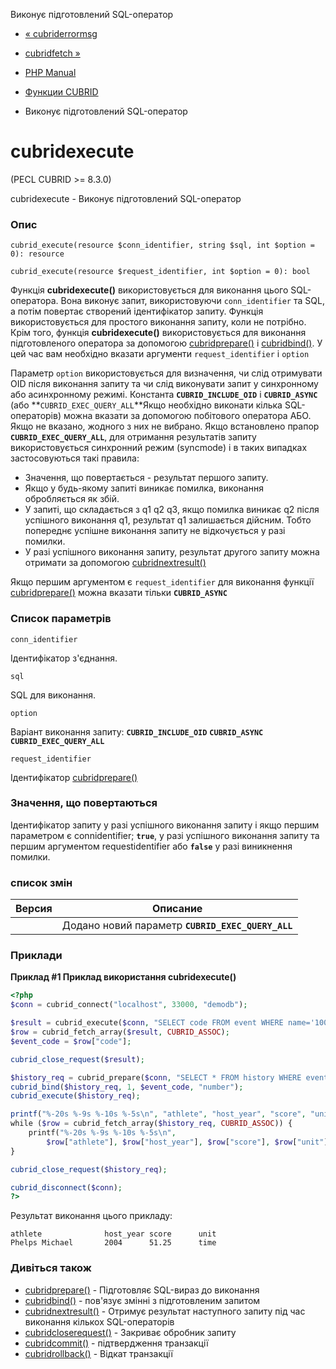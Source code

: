 Виконує підготовлений SQL-оператор

-   [« cubriderrormsg](function.cubrid-error-msg.html)
    
-   [cubridfetch »](function.cubrid-fetch.html)
    
-   [PHP Manual](index.html)
    
-   [Функции CUBRID](ref.cubrid.html)
    
-   Виконує підготовлений SQL-оператор
    

# cubridexecute

(PECL CUBRID >= 8.3.0)

cubridexecute - Виконує підготовлений SQL-оператор

### Опис

```methodsynopsis
cubrid_execute(resource $conn_identifier, string $sql, int $option = 0): resource
```

```methodsynopsis
cubrid_execute(resource $request_identifier, int $option = 0): bool
```

Функція **cubridexecute()** використовується для виконання цього SQL-оператора. Вона виконує запит, використовуючи `conn_identifier` та SQL, а потім повертає створений ідентифікатор запиту. Функція використовується для простого виконання запиту, коли не потрібно. Крім того, функція **cubridexecute()** використовується для виконання підготовленого оператора за допомогою [cubridprepare()](function.cubrid-prepare.html) і [cubridbind()](function.cubrid-bind.html). У цей час вам необхідно вказати аргументи `request_identifier` і `option`

Параметр `option` використовується для визначення, чи слід отримувати OID після виконання запиту та чи слід виконувати запит у синхронному або асинхронному режимі. Константа **`CUBRID_INCLUDE_OID`** і **`CUBRID_ASYNC`** (або \*\*`CUBRID_EXEC_QUERY_ALL`\*\*Якщо необхідно виконати кілька SQL-операторів) можна вказати за допомогою побітового оператора АБО. Якщо не вказано, жодного з них не вибрано. Якщо встановлено прапор **`CUBRID_EXEC_QUERY_ALL`**, для отримання результатів запиту використовується синхронний режим (syncmode) і в таких випадках застосовуються такі правила:

-   Значення, що повертається - результат першого запиту.
-   Якщо у будь-якому запиті виникає помилка, виконання обробляється як збій.
-   У запиті, що складається з q1 q2 q3, якщо помилка виникає q2 після успішного виконання q1, результат q1 залишається дійсним. Тобто попереднє успішне виконання запиту не відкочується у разі помилки.
-   У разі успішного виконання запиту, результат другого запиту можна отримати за допомогою [cubridnextresult()](function.cubrid-next-result.html)

Якщо першим аргументом є `request_identifier` для виконання функції [cubridprepare()](function.cubrid-prepare.html) можна вказати тільки **`CUBRID_ASYNC`**

### Список параметрів

`conn_identifier`

Ідентифікатор з'єднання.

`sql`

SQL для виконання.

`option`

Варіант виконання запиту: **`CUBRID_INCLUDE_OID`** **`CUBRID_ASYNC`** **`CUBRID_EXEC_QUERY_ALL`**

`request_identifier`

Ідентифікатор [cubridprepare()](function.cubrid-prepare.html)

### Значення, що повертаються

Ідентифікатор запиту у разі успішного виконання запиту і якщо першим параметром є connidentifier; **`true`**, у разі успішного виконання запиту та першим аргументом requestidentifier або **`false`** у разі виникнення помилки.

### список змін

| Версия | Описание                                          |
|--------|---------------------------------------------------|
|        | Додано новий параметр **`CUBRID_EXEC_QUERY_ALL`** |

### Приклади

**Приклад #1 Приклад використання **cubridexecute()****

```php
<?php
$conn = cubrid_connect("localhost", 33000, "demodb");

$result = cubrid_execute($conn, "SELECT code FROM event WHERE name='100m Butterfly' and gender='M'", CUBRID_ASYNC);
$row = cubrid_fetch_array($result, CUBRID_ASSOC);
$event_code = $row["code"];

cubrid_close_request($result);

$history_req = cubrid_prepare($conn, "SELECT * FROM history WHERE event_code=?");
cubrid_bind($history_req, 1, $event_code, "number");
cubrid_execute($history_req);

printf("%-20s %-9s %-10s %-5s\n", "athlete", "host_year", "score", "unit");
while ($row = cubrid_fetch_array($history_req, CUBRID_ASSOC)) {
    printf("%-20s %-9s %-10s %-5s\n",
        $row["athlete"], $row["host_year"], $row["score"], $row["unit"]);
}

cubrid_close_request($history_req);

cubrid_disconnect($conn);
?>
```

Результат виконання цього прикладу:

```
athlete              host_year score      unit
Phelps Michael       2004      51.25      time
```

### Дивіться також

-   [cubridprepare()](function.cubrid-prepare.html) - Підготовляє SQL-вираз до виконання
-   [cubridbind()](function.cubrid-bind.html) - пов'язує змінні з підготовленим запитом
-   [cubridnextresult()](function.cubrid-next-result.html) - Отримує результат наступного запиту під час виконання кількох SQL-операторів
-   [cubridcloserequest()](function.cubrid-close-request.html) - Закриває обробник запиту
-   [cubridcommit()](function.cubrid-commit.html) - підтвердження транзакції
-   [cubridrollback()](function.cubrid-rollback.html) - Відкат транзакції